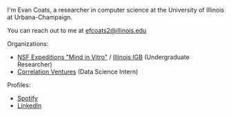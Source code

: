 I'm Evan Coats, a researcher in computer science at the University of Illinois at Urbana-Champaign.

You can reach out to me at [efcoats2@illinois.edu](mailto:efcoats2@illinois.edu)

Organizations:
- [NSF Expeditions "Mind in Vitro"](https://mindinvitro.illinois.edu/publications) / [Illinois IGB](https://www.igb.illinois.edu/) (Undergraduate Researcher)
- [Correlation Ventures](https://correlationvc.com/) (Data Science Intern)

Profiles:
- [Spotify](https://open.spotify.com/user/hapev?si=437ce61093384b28)
- [LinkedIn](https://www.linkedin.com/in/evanfcoats/)

  
